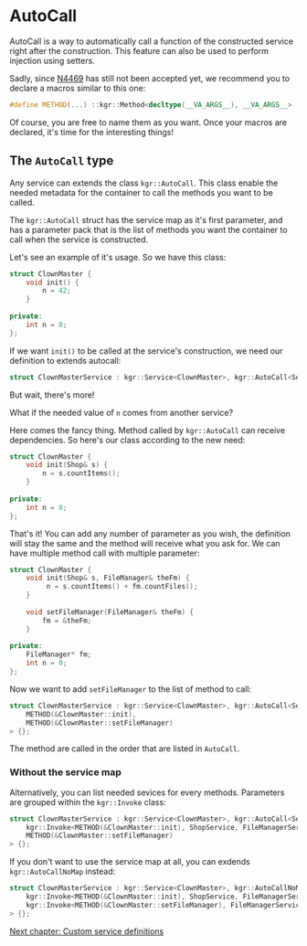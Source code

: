 AutoCall
========

AutoCall is a way to automatically call a function of the constructed service right after the construction. This feature can also be used to perform injection using setters.

Sadly, since [N4469](http://www.open-std.org/jtc1/sc22/wg21/docs/papers/2015/n4469.html) has still not been accepted yet, we recommend you to declare a macros similar to this one:

```c++
#define METHOD(...) ::kgr::Method<decltype(__VA_ARGS__), __VA_ARGS__>
```

Of course, you are free to name them as you want.
Once your macros are declared, it's time for the interesting things!

## The `AutoCall` type

Any service can extends the class `kgr::AutoCall`. This class enable the needed metadata for the container to call the methods you want to be called.

The `kgr::AutoCall` struct has the service map as it's first parameter, and has a parameter pack that is the list of methods you want the container to call when the service is constructed.

Let's see an example of it's usage. So we have this class:

```c++
struct ClownMaster {
    void init() {
        n = 42;
    }
    
private:
    int n = 0;
};
```
    
If we want `init()` to be called at the service's construction, we need our definition to extends autocall:

```c++
struct ClownMasterService : kgr::Service<ClownMaster>, kgr::AutoCall<ServiceMap, METHOD(&ClownMaster::init)> {};
```
    
But wait, there's more!

What if the needed value of `n` comes from another service?

Here comes the fancy thing. Method called by `kgr::AutoCall` can receive dependencies. So here's our class according to the new need:

```c++
struct ClownMaster {
    void init(Shop& s) {
        n = s.countItems();
    }
    
private:
    int n = 0;
};
```

That's it! You can add any number of parameter as you wish, the definition will stay the same and the method will receive what you ask for.
We can have multiple method call with multiple parameter:

```c++
struct ClownMaster {
    void init(Shop& s, FileManager& theFm) {
         n = s.countItems() + fm.countFiles();
    }
    
    void setFileManager(FileManager& theFm) {
        fm = &theFm;
    }
    
private:
    FileManager* fm;
    int n = 0;
};
```
    
Now we want to add `setFileManager` to the list of method to call:

```c++
struct ClownMasterService : kgr::Service<ClownMaster>, kgr::AutoCall<ServiceMap,
    METHOD(&ClownMaster::init),
    METHOD(&ClownMaster::setFileManager)
> {};
```
        
The method are called in the order that are listed in `AutoCall`.

### Without the service map

Alternatively, you can list needed sevices for every methods. Parameters are grouped within the `kgr::Invoke` class:

```c++
struct ClownMasterService : kgr::Service<ClownMaster>, kgr::AutoCall<ServiceMap,
    kgr::Invoke<METHOD(&ClownMaster::init), ShopService, FileManagerService>,
    METHOD(&ClownMaster::setFileManager)
> {};
```

If you don't want to use the service map at all, you can exdends `kgr::AutoCallNoMap` instead:

```c++
struct ClownMasterService : kgr::Service<ClownMaster>, kgr::AutoCallNoMap<
    kgr::Invoke<METHOD(&ClownMaster::init), ShopService, FileManagerService>,
    kgr::Invoke<METHOD(&ClownMaster::setFileManager), FileManagerService>
> {};
```

[Next chapter: Custom service definitions](section7_definitions.md)
